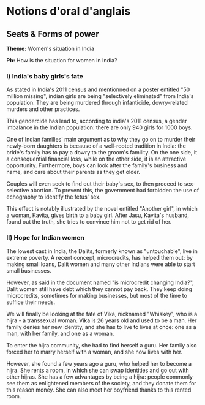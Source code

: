# Notions d'oral d'anglais

## Seats & Forms of power

**Theme:** Women's situation in India

**Pb:** How is the situation for women in India?

### I) India's baby girls's fate

As stated in India's 2011 census and mentionned on a poster entitled "50 million missing", indian girls are being "selectively eliminated" from India's population.
They are being murdered through infanticide, dowry-related murders and other practices.

This gendercide has lead to, according to india's 2011 census, a gender imbalance in the Indian population: there are only 940 girls for 1000 boys.

One of Indian families' main argument as to why they go on to murder their newly-born daughters is because of a well-rooted tradition in India: the bride's family has to pay a dowry to the groom's famility. On the one side, it a consequential financial loss, while on the other side, it is an attractive opportunity.
Furthermore, boys can look after the family's business and name, and care about their parents as they get older.

Couples will even seek to find out their baby's sex, to then proceed to sex-selective abortion. To prevent this, the government had forbidden the use of echography to identify the fetus' sex.

This effect is notably illustrated by the novel entitled "Another girl", in which a woman, Kavita, gives birth to a baby girl. After Jasu, Kavita's husband, found out the truth, she tries to convince him not to get rid of her.

### II) Hope for Indian women

The lowest cast in India, the Dalits, formerly known as "untouchable", live in extreme poverty.
A recent concept, microcredits, has helped them out: by making small loans, Dalit women and many other Indians were able to start small businesses.

However, as said in the document named "is microcredit changing India?", Dalit women still have debt which they cannot pay back. They keep doing microcredits, sometimes for making businesses, but most of the time to suffice their needs.

We will finally be looking at the fate of Vika, nicknamed "Whiskey", who is a hijra - a transsexual woman.
Vika is 26 years old and used to be a man. Her family denies her new identity, and she has to live to lives at once: one as a man, with her family, and one as a woman.

To enter the hijra community, she had to find herself a guru.
Her family also forced her to marry herself with a woman, and she now lives with her.

However, she found a few years ago a guru, who helped her to become a hijra. She rents a room, in which she can swap identities and go out with other hijras.
She has a few advantages by being a hijra: people commonly see them as enlightened members of the society, and they donate them for this reason money.
She can also meet her boyfriend thanks to this rented room.
